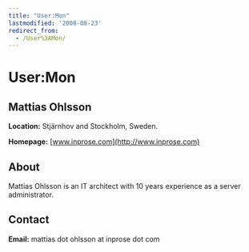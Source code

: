 ```yaml
---
title: "User:Mon"
lastmodified: '2008-08-23'
redirect_from:
  - /User%3AMon/
---
```


User:Mon
========

Mattias Ohlsson
---------------

**Location:** Stjärnhov and Stockholm, Sweden.

**Homepage:** [www.inprose.com](http://www.inprose.com)

About
-----

Mattias Ohlsson is an IT architect with 10 years experience as a server administrator.

Contact
-------

**Email:** mattias dot ohlsson at inprose dot com

